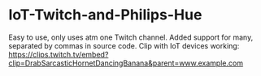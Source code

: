 # IoT-Twitch-and-Philips-Hue
Easy to use, only uses atm one Twitch channel. Added support for many, separated by commas in source code.
Clip with IoT devices working: https://clips.twitch.tv/embed?clip=DrabSarcasticHornetDancingBanana&parent=www.example.com
